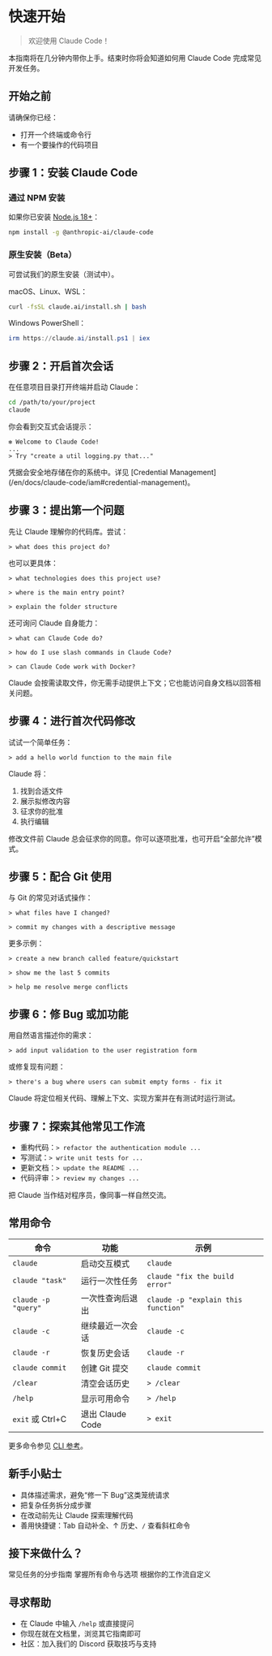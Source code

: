 # 快速开始

> 欢迎使用 Claude Code！

本指南将在几分钟内带你上手。结束时你将会知道如何用 Claude Code 完成常见开发任务。

## 开始之前

请确保你已经：

- 打开一个终端或命令行
- 有一个要操作的代码项目

## 步骤 1：安装 Claude Code

### 通过 NPM 安装

如果你已安装 [Node.js 18+](https://nodejs.org/en/download/)：

```sh
npm install -g @anthropic-ai/claude-code
```

### 原生安装（Beta）

<Tip>
  可尝试我们的原生安装（测试中）。
</Tip>

macOS、Linux、WSL：

```bash
curl -fsSL claude.ai/install.sh | bash
```

Windows PowerShell：

```powershell
irm https://claude.ai/install.ps1 | iex
```

## 步骤 2：开启首次会话

在任意项目目录打开终端并启动 Claude：

```bash
cd /path/to/your/project
claude
```

你会看到交互式会话提示：

```
✻ Welcome to Claude Code!
...
> Try "create a util logging.py that..."
```

<Tip>
  凭据会安全地存储在你的系统中。详见 [Credential Management](/en/docs/claude-code/iam#credential-management)。
</Tip>

## 步骤 3：提出第一个问题

先让 Claude 理解你的代码库。尝试：

```
> what does this project do?
```

也可以更具体：

```
> what technologies does this project use?
```

```
> where is the main entry point?
```

```
> explain the folder structure
```

还可询问 Claude 自身能力：

```
> what can Claude Code do?
```

```
> how do I use slash commands in Claude Code?
```

```
> can Claude Code work with Docker?
```

<Note>
  Claude 会按需读取文件，你无需手动提供上下文；它也能访问自身文档以回答相关问题。
</Note>

## 步骤 4：进行首次代码修改

试试一个简单任务：

```
> add a hello world function to the main file
```

Claude 将：
1. 找到合适文件
2. 展示拟修改内容
3. 征求你的批准
4. 执行编辑

<Note>
  修改文件前 Claude 总会征求你的同意。你可以逐项批准，也可开启“全部允许”模式。
</Note>

## 步骤 5：配合 Git 使用

与 Git 的常见对话式操作：

```
> what files have I changed?
```

```
> commit my changes with a descriptive message
```

更多示例：

```
> create a new branch called feature/quickstart
```

```
> show me the last 5 commits
```

```
> help me resolve merge conflicts
```

## 步骤 6：修 Bug 或加功能

用自然语言描述你的需求：

```
> add input validation to the user registration form
```

或修复现有问题：

```
> there's a bug where users can submit empty forms - fix it
```

Claude 将定位相关代码、理解上下文、实现方案并在有测试时运行测试。

## 步骤 7：探索其他常见工作流

- 重构代码：`> refactor the authentication module ...`
- 写测试：`> write unit tests for ...`
- 更新文档：`> update the README ...`
- 代码评审：`> review my changes ...`

<Tip>
  把 Claude 当作结对程序员，像同事一样自然交流。
</Tip>

## 常用命令

| 命令                | 功能                         | 示例                                 |
| ------------------- | ---------------------------- | ------------------------------------ |
| `claude`            | 启动交互模式                 | `claude`                             |
| `claude "task"`     | 运行一次性任务               | `claude "fix the build error"`      |
| `claude -p "query"` | 一次性查询后退出             | `claude -p "explain this function"` |
| `claude -c`         | 继续最近一次会话             | `claude -c`                          |
| `claude -r`         | 恢复历史会话                 | `claude -r`                          |
| `claude commit`     | 创建 Git 提交                | `claude commit`                      |
| `/clear`            | 清空会话历史                 | `> /clear`                           |
| `/help`             | 显示可用命令                 | `> /help`                            |
| `exit` 或 Ctrl+C    | 退出 Claude Code             | `> exit`                             |

更多命令参见 [CLI 参考](/en/docs/claude-code/cli-reference)。

## 新手小贴士

- 具体描述需求，避免“修一下 Bug”这类笼统请求
- 把复杂任务拆分成步骤
- 在改动前先让 Claude 探索理解代码
- 善用快捷键：Tab 自动补全、↑ 历史、`/` 查看斜杠命令

## 接下来做什么？

<CardGroup cols={3}>
  <Card title="常见工作流" icon="graduation-cap" href="/en/docs/claude-code/common-workflows">
    常见任务的分步指南
  </Card>
  <Card title="CLI 参考" icon="terminal" href="/en/docs/claude-code/cli-reference">
    掌握所有命令与选项
  </Card>
  <Card title="配置" icon="gear" href="/en/docs/claude-code/settings">
    根据你的工作流自定义
  </Card>
</CardGroup>

## 寻求帮助

- 在 Claude 中输入 `/help` 或直接提问
- 你现在就在文档里，浏览其它指南即可
- 社区：加入我们的 Discord 获取技巧与支持


